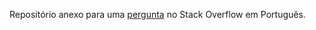 Repositório anexo para uma [pergunta](https://pt.stackoverflow.com/q/88472/69296) no Stack Overflow em Português.
